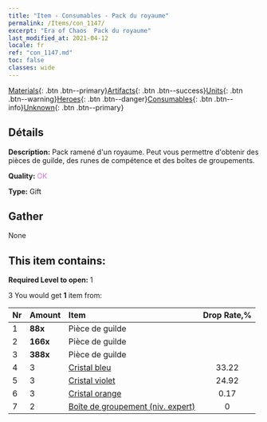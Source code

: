 ```yaml
---
title: "Item - Consumables - Pack du royaume"
permalink: /Items/con_1147/
excerpt: "Era of Chaos  Pack du royaume"
last_modified_at: 2021-04-12
locale: fr
ref: "con_1147.md"
toc: false
classes: wide
---
```

 [Materials](/fr/Items/){: .btn .btn--primary}[Artifacts](/fr/Items/Artifacts/){: .btn .btn--success}[Units](/fr/Items/Units/){: .btn .btn--warning}[Heroes](/fr/Items/Heroes/){: .btn .btn--danger}[Consumables](/fr/Items/Consumables/){: .btn .btn--info}[Unknown](/fr/Items/Unknown/){: .btn .btn--primary}

## Détails
 **Description:** Pack ramené d'un royaume. Peut vous permettre d'obtenir des pièces de guilde, des runes de compétence et des boîtes de groupements.

 **Quality:** <span style="color: #DA70D6">OK</span>

 **Type:** Gift

## Gather

  None

## This item contains:

 **Required Level to open:** 1

 3 You would get **1** item  from:

  | Nr | Amount |     Item    | Drop Rate,% |
  |:---|:-------|:------------|:---------:|
  | 1 |  **88x** | Pièce de guilde |  | 24.92 | 
  | 2 |  **166x** | Pièce de guilde |  | 16.61 | 
  | 3 |  **388x** | Pièce de guilde |  | 0.17 | 
  | 4 | 3 | [Cristal bleu](/fr/Items/con_716/) | 33.22 | 
  | 5 | 3 | [Cristal violet](/fr/Items/con_720/) | 24.92 | 
  | 6 | 3 | [Cristal orange](/fr/Items/con_730/) | 0.17 | 
  | 7 | 2 | [Boîte de groupement (niv. expert)](/fr/Items/con_773/) | 0 | 

